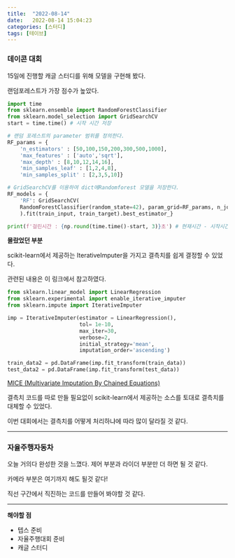 ```yaml
---
title:  "2022-08-14"
date:   2022-08-14 15:04:23
categories: [스터디]
tags: [테이브]
---
```



### 데이콘 대회

15일에 진행할 캐글 스터디를 위해 모델을 구현해 봤다.

랜덤포레스트가 가장 점수가 높았다.

``` python
import time
from sklearn.ensemble import RandomForestClassifier
from sklearn.model_selection import GridSearchCV
start = time.time() # 시작 시간 저장

# 랜덤 포레스트의 parameter 범위를 정의한다.
RF_params = {
    'n_estimators' : [50,100,150,200,300,500,1000],
    'max_features' : ['auto','sqrt'],
    'max_depth' : [8,10,12,14,16],
    'min_samples_leaf' : [1,2,4,8],
    'min_samples_split' : [2,3,5,10]}

# GridSearchCV를 이용하여 dict에Randomforest 모델을 저장한다. 
RF_models = {
    'RF': GridSearchCV(
    RandomForestClassifier(random_state=42), param_grid=RF_params, n_jobs=-1
    ).fit(train_input, train_target).best_estimator_}

print(f'걸린시간 : {np.round(time.time()-start, 3)}초') # 현재시간 - 시작시간(단위 초)
```
**몰랐었던 부분**

scikit-learn에서 제공하는 IterativeImputer을 가지고 결측치를 쉽게 결정할 수 있었다.

관련된 내용은 이 링크에서 참고하였다.


``` python
from sklearn.linear_model import LinearRegression
from sklearn.experimental import enable_iterative_imputer
from sklearn.impute import IterativeImputer

imp = IterativeImputer(estimator = LinearRegression(), 
                       tol= 1e-10, 
                       max_iter=30, 
                       verbose=2, 
                       initial_strategy='mean',
                       imputation_order='ascending')

train_data2 = pd.DataFrame(imp.fit_transform(train_data))
test_data2 = pd.DataFrame(imp.fit_transform(test_data))
```

[MICE (Multivariate Imputation By Chained Equations)][dacon]

결측치 코드를 따로 만들 필요없이 scikit-learn에서 제공하는 소스를 토대로 결측치를 대체할 수 있었다.

이번 대회에서는 결측치를 어떻게 처리하냐에 따라 많이 달라질 것 같다.

---


### 자율주행자동차

오늘 거의다 완성한 것을 느꼈다. 제어 부분과 라이더 부분만 더 하면 될 것 같다.

카메라 부분은 여기까지 해도 될것 같다!

직선 구간에서 직진하는 코드를 만들어 봐야할 것 같다.


---

**해야할 점**

- 텝스 준비
- 자율주행대회 준비
- 캐글 스터디


[dacon]: https://ichi.pro/ko/deiteo-seteueseo-gyeol-cheuggabs-eul-daechihaneun-mice-algolijeum-217004654686142